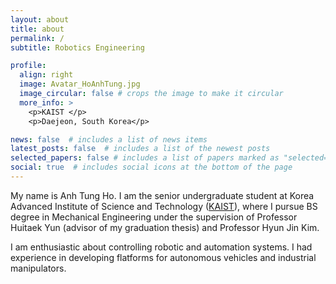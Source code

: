 ```yaml
---
layout: about
title: about
permalink: /
subtitle: Robotics Engineering

profile:
  align: right
  image: Avatar_HoAnhTung.jpg
  image_circular: false # crops the image to make it circular
  more_info: >
    <p>KAIST </p>
    <p>Daejeon, South Korea</p>

news: false  # includes a list of news items
latest_posts: false  # includes a list of the newest posts
selected_papers: false # includes a list of papers marked as "selected={true}"
social: true  # includes social icons at the bottom of the page
---
```


My name is Anh Tung Ho. I am the senior undergraduate student at Korea Advanced Institute of Science and Technology ([KAIST](https://www.kaist.ac.kr/en/)), where I pursue BS degree in Mechanical Engineering under the supervision of Professor Huitaek Yun (advisor of my graduation thesis) and Professor Hyun Jin Kim. 

I am enthusiastic about controlling robotic and automation systems. I had experience in developing flatforms for autonomous vehicles and industrial manipulators.    
<!-- 
Put your address / P.O. box / other info right below your picture. You can also disable any of these elements by editing `profile` property of the YAML header of your `_pages/about.md`. Edit `_bibliography/papers.bib` and Jekyll will render your [publications page](/al-folio/publications/) automatically. -->

<!-- Link to your social media connections, too. This theme is set up to use [Font Awesome icons](https://fontawesome.com/) and [Academicons](https://jpswalsh.github.io/academicons/), like the ones below. Add your Facebook, Twitter, LinkedIn, Google Scholar, or just disable all of them. -->